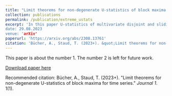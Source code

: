 ```yaml
---
title: "Limit theorems for non-degenerate U-statistics of block maxima for time series"
collection: publications
permalink: /publication/extreme_ustats
excerpt: 'In this paper U-statistics of multivariate disjoint and sliding block maxima for time series are considered. Limit theorems and finite-sample simulation studies are presented.
date: 29.08.2023
venue: 'arXiv'
paperurl: 'https://arxiv.org/abs/2308.13761'
citation: 'Bücher, A., Staud, T. (2023+). &quot;Limit theorems for non-degenerate U-statistics of block maxima for time series &quot; <i>submitted</i>. 1(1).'
---
```

This paper is about the number 1. The number 2 is left for future work.

[Download paper here](http://academicpages.github.io/files/paper1.pdf)

Recommended citation: Bücher, A., Staud, T. (2023+). "Limit theorems for non-degenerate U-statistics of block maxima for time series." <i>Journal 1</i>. 1(1).
